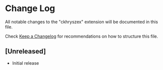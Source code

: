 # Change Log

All notable changes to the "ckhryszex" extension will be documented in this file.

Check [Keep a Changelog](http://keepachangelog.com/) for recommendations on how to structure this file.

## [Unreleased]

- Initial release